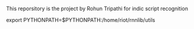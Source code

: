 This reporsitory is the project by Rohun Tripathi for indic script recognition

export PYTHONPATH=$PYTHONPATH:/home/riot/rnnlib/utils
